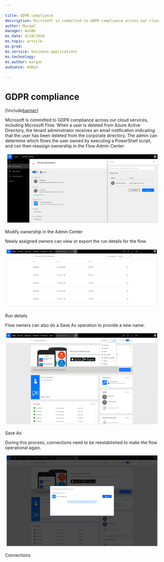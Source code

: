 ```yaml
---

title: GDPR compliance
description: Microsoft is committed to GDPR compliance across our cloud services, including Microsoft Flow.
author: MargoC
manager: AnnBe
ms.date: 4/18/2018
ms.topic: article
ms.prod: 
ms.service: business-applications
ms.technology: 
ms.author: margoc
audience: Admin

---
```

#  GDPR compliance




[!include[banner](../../../includes/banner.md)]

Microsoft is committed to GDPR compliance across our cloud services, including
Microsoft Flow. When a user is deleted from Azure Active Directory, the tenant
administrator receives an email notification indicating that the user has been
deleted from the corporate directory. The admin can determine which flows the
user owned by executing a PowerShell script, and can then reassign ownership in
the Flow Admin Center.

![A screenshot of how to modify ownership in the admin center](media/gdpr-compliance-1.png "A screenshot of how to modify ownership in the admin center")
<!-- Picture 31 -->


Modify ownership in the Admin Center

Newly assigned owners can view or export the run details for the flow.

![A screenshot showing the run details from the flow](media/gdpr-compliance-2.png "A screenshot showing the run details from the flow")
<!-- Picture 32 -->


Run details

Flow owners can also do a Save As operation to provide a new name.

![A screenshot showing how to Save As for a flow](media/gdpr-compliance-3.png "A screenshot showing how to Save As for a flow")
<!-- Picture 33 -->


Save As

During this process, connections need to be reestablished to make the flow
operational again.

![A screenshot of Connections](media/gdpr-compliance-4.png "A screenshot of Connections")
<!-- Picture 34 -->


Connections
